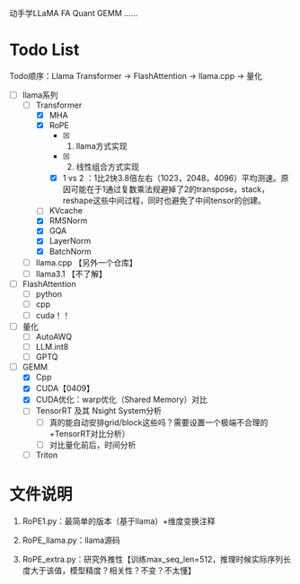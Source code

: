 动手学LLaMA FA Quant GEMM ……
# Todo List
Todo顺序：Llama Transformer -> FlashAttention -> llama.cpp -> 量化 

- [ ] llama系列
  - [ ] Transformer
    - [x] MHA
    - [x] RoPE
      - [x] 1. llama方式实现
      - [x] 2. 线性组合方式实现
      - [x] 1 vs 2 ：1比2快3.8倍左右（1023，2048，4096）平均测速。原因可能在于1通过复数乘法规避掉了2的transpose，stack，reshape这些中间过程，同时也避免了中间tensor的创建。
    - [ ] KVcache
    - [x] RMSNorm
    - [x] GQA
    - [x] LayerNorm
    - [x] BatchNorm
  - [ ] llama.cpp 【另外一个仓库】
  - [ ] llama3.1 【不了解】

- [ ] FlashAttention
  - [ ] python
  - [ ] cpp
  - [ ] cuda！！

- [ ] 量化
  - [ ] AutoAWQ
  - [ ] LLM.int8
  - [ ] GPTQ

- [ ] GEMM
  - [x] Cpp
  - [x] CUDA【0409】
  - [x] CUDA优化：warp优化（Shared Memory）对比
  - [ ] TensorRT 及其 Nsight System分析
    - [ ] 真的能自动安排grid/block这些吗？需要设置一个极端不合理的+TensorRT对比分析）
    - [ ] 对比量化前后，时间分析
  - [ ] Triton

# 文件说明

1. RoPE1.py：最简单的版本（基于llama）+维度变换注释

2. RoPE_llama.py：llama源码

3. RoPE_extra.py：研究外推性【训练max_seq_len=512，推理时候实际序列长度大于该值，模型精度？相关性？不变？不太懂】

